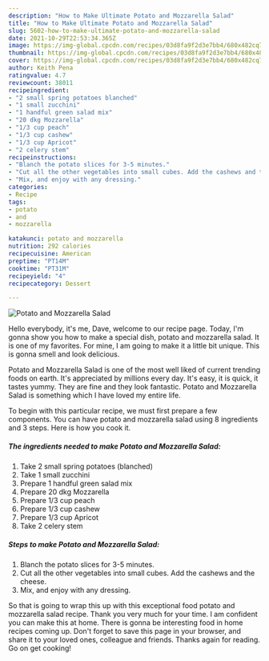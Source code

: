 ```yaml
---
description: "How to Make Ultimate Potato and Mozzarella Salad"
title: "How to Make Ultimate Potato and Mozzarella Salad"
slug: 5602-how-to-make-ultimate-potato-and-mozzarella-salad
date: 2021-10-29T22:53:34.365Z
image: https://img-global.cpcdn.com/recipes/03d8fa9f2d3e7bb4/680x482cq70/potato-and-mozzarella-salad-recipe-main-photo.jpg
thumbnail: https://img-global.cpcdn.com/recipes/03d8fa9f2d3e7bb4/680x482cq70/potato-and-mozzarella-salad-recipe-main-photo.jpg
cover: https://img-global.cpcdn.com/recipes/03d8fa9f2d3e7bb4/680x482cq70/potato-and-mozzarella-salad-recipe-main-photo.jpg
author: Keith Pena
ratingvalue: 4.7
reviewcount: 38011
recipeingredient:
- "2 small spring potatoes blanched"
- "1 small zucchini"
- "1 handful green salad mix"
- "20 dkg Mozzarella"
- "1/3 cup peach"
- "1/3 cup cashew"
- "1/3 cup Apricot"
- "2 celery stem"
recipeinstructions:
- "Blanch the potato slices for 3-5 minutes."
- "Cut all the other vegetables into small cubes. Add the cashews and the cheese."
- "Mix, and enjoy with any dressing."
categories:
- Recipe
tags:
- potato
- and
- mozzarella

katakunci: potato and mozzarella 
nutrition: 292 calories
recipecuisine: American
preptime: "PT14M"
cooktime: "PT31M"
recipeyield: "4"
recipecategory: Dessert

---
```



![Potato and Mozzarella Salad](https://img-global.cpcdn.com/recipes/03d8fa9f2d3e7bb4/680x482cq70/potato-and-mozzarella-salad-recipe-main-photo.jpg)

Hello everybody, it's me, Dave, welcome to our recipe page. Today, I'm gonna show you how to make a special dish, potato and mozzarella salad. It is one of my favorites. For mine, I am going to make it a little bit unique. This is gonna smell and look delicious.



Potato and Mozzarella Salad is one of the most well liked of current trending foods on earth. It's appreciated by millions every day. It's easy, it is quick, it tastes yummy. They are fine and they look fantastic. Potato and Mozzarella Salad is something which I have loved my entire life.


To begin with this particular recipe, we must first prepare a few components. You can have potato and mozzarella salad using 8 ingredients and 3 steps. Here is how you cook it.

<!--inarticleads1-->

##### The ingredients needed to make Potato and Mozzarella Salad:

1. Take 2 small spring potatoes (blanched)
1. Take 1 small zucchini
1. Prepare 1 handful green salad mix
1. Prepare 20 dkg Mozzarella
1. Prepare 1/3 cup peach
1. Prepare 1/3 cup cashew
1. Prepare 1/3 cup Apricot
1. Take 2 celery stem




<!--inarticleads2-->

##### Steps to make Potato and Mozzarella Salad:

1. Blanch the potato slices for 3-5 minutes.
1. Cut all the other vegetables into small cubes. Add the cashews and the cheese.
1. Mix, and enjoy with any dressing.




So that is going to wrap this up with this exceptional food potato and mozzarella salad recipe. Thank you very much for your time. I am confident you can make this at home. There is gonna be interesting food in home recipes coming up. Don't forget to save this page in your browser, and share it to your loved ones, colleague and friends. Thanks again for reading. Go on get cooking!
